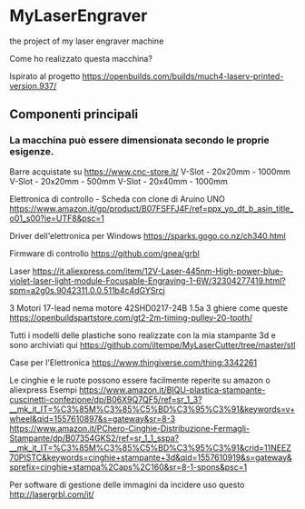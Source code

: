 # MyLaserEngraver
the project of my laser engraver machine

Come ho realizzato questa macchina?

Ispirato al progetto https://openbuilds.com/builds/much4-laserv-printed-version.937/

## Componenti principali

### La macchina può essere dimensionata secondo le proprie esigenze.

Barre acquistate su
https://www.cnc-store.it/
V-Slot - 20x20mm - 1000mm
V-Slot - 20x20mm - 500mm
V-Slot - 20x40mm - 1000mm

Elettronica di controllo - Scheda con clone di Aruino UNO
https://www.amazon.it/gp/product/B07FSFFJ4F/ref=ppx_yo_dt_b_asin_title_o01_s00?ie=UTF8&psc=1

Driver dell'elettronica per Windows
https://sparks.gogo.co.nz/ch340.html

Firmware di controllo
https://github.com/gnea/grbl

Laser
https://it.aliexpress.com/item/12V-Laser-445nm-High-power-blue-violet-laser-light-module-Focusable-Engraving-1-6W/32304277419.html?spm=a2g0s.9042311.0.0.511b4c4dGYSrcj

3 Motori
17-lead nema motore 42SHD0217-24B 1.5a
3 ghiere come queste
https://openbuildspartstore.com/gt2-2m-timing-pulley-20-tooth/

Tutti i modelli delle plastiche sono realizzate con la mia stampante 3d e sono archiviati qui
https://github.com/iltempe/MyLaserCutter/tree/master/stl

Case per l'Elettronica
https://www.thingiverse.com/thing:3342261

Le cinghie e le ruote possono essere facilmente reperite su amazon o aliexpress
Esempi
https://www.amazon.it/BIQU-plastica-stampante-cuscinetti-confezione/dp/B06X9Q7QF5/ref=sr_1_3?__mk_it_IT=%C3%85M%C3%85%C5%BD%C3%95%C3%91&keywords=v+wheel&qid=1557610897&s=gateway&sr=8-3
https://www.amazon.it/PChero-Cinghie-Distribuzione-Fermagli-Stampante/dp/B07354GKS2/ref=sr_1_1_sspa?__mk_it_IT=%C3%85M%C3%85%C5%BD%C3%95%C3%91&crid=11NEEZ70PISTC&keywords=cinghie+stampante+3d&qid=1557610919&s=gateway&sprefix=cinghie+stampa%2Caps%2C160&sr=8-1-spons&psc=1

Per software di gestione delle immagini da incidere uso questo
http://lasergrbl.com/it/
